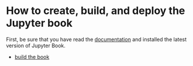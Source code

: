 # How to create, build, and deploy the Jupyter book

First, be sure that you have read the [documentation](https://jupyterbook.org/) and installed the latest version of Jupyter Book.

- [build the book](https://jupyterbook.org/start/build.html)